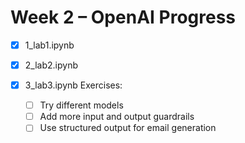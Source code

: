 # Week 2 – OpenAI Progress

- [x] 1_lab1.ipynb

- [x] 2_lab2.ipynb

- [x] 3_lab3.ipynb
  Exercises:
  - [ ] Try different models
  - [ ] Add more input and output guardrails
  - [ ] Use structured output for email generation
